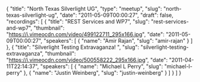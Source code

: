 {
  "title": "North Texas Silverlight UG",
  "type": "meetup",
  "slug": "north-texas-silverlight-ug",
  "date": "2011-05-09T00:00:27",
  "draft": false,
  "recordings": [
    {
      "title": "REST Services and WP7",
      "slug": "rest-services-and-wp7",
      "thumbnail": "https://i.vimeocdn.com/video/499122711_295x166.jpg",
      "date": "2011-05-09T00:00:27",
      "speakers": [
        {
          "name": "Amir Rajan",
          "slug": "amir-rajan"
        }
      ]
    },
    {
      "title": "Silverlight Testing Extravaganza! ",
      "slug": "silverlight-testing-extravaganza",
      "thumbnail": "https://i.vimeocdn.com/video/500558222_295x166.jpg",
      "date": "2011-04-11T22:14:37",
      "speakers": [
        {
          "name": "Michael L Perry",
          "slug": "michael-l-perry"
        },
        {
          "name": "Justin Weinberg",
          "slug": "justin-weinberg"
        }
      ]
    }
  ]
}